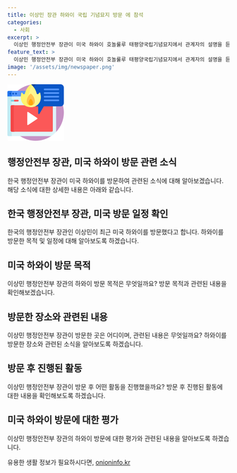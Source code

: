 ```yaml
---
title: 이상민 장관 하와이 국립 기념묘지 방문 에 참석
categories:
  - 사회
excerpt: >
  이상민 행정안전부 장관이 미국 하와이 호놀룰루 태평양국립기념묘지에서 관계자의 설명을 듣고 있다.
feature_text: >
  이상민 행정안전부 장관이 미국 하와이 호놀룰루 태평양국립기념묘지에서 관계자의 설명을 듣고 있다.
image: '/assets/img/newspaper.png'
---
```


<p><img src="/assets/img/news.png" alt="rentncar 속보" /></p>

<h2>행정안전부 장관, 미국 하와이 방문 관련 소식</h2>

<p data-ke-size="size16">한국 행정안전부 장관이 미국 하와이를 방문하여 관련된 소식에 대해 알아보겠습니다. 해당 소식에 대한 상세한 내용은 아래와 같습니다.</p>

<h2 data-ke-size="size26">한국 행정안전부 장관, 미국 방문 일정 확인</h2>

<p data-ke-size="size16">한국의 행정안전부 장관인 이상민이 최근 미국 하와이를 방문했다고 합니다. 하와이를 방문한 목적 및 일정에 대해 알아보도록 하겠습니다.</p>

<h2 data-ke-size="size26">미국 하와이 방문 목적</h2>

<p data-ke-size="size16">이상민 행정안전부 장관의 하와이 방문 목적은 무엇일까요? 방문 목적과 관련된 내용을 확인해보겠습니다.</p>

<h2 data-ke-size="size26">방문한 장소와 관련된 내용</h2>

<p data-ke-size="size16">이상민 행정안전부 장관이 방문한 곳은 어디이며, 관련된 내용은 무엇일까요? 하와이를 방문한 장소와 관련된 소식을 알아보도록 하겠습니다.</p>

<h2 data-ke-size="size26">방문 후 진행된 활동</h2>

<p data-ke-size="size16">이상민 행정안전부 장관이 방문 후 어떤 활동을 진행했을까요? 방문 후 진행된 활동에 대한 내용을 확인해보도록 하겠습니다.</p>

<h2 data-ke-size="size26">미국 하와이 방문에 대한 평가</h2>

<p data-ke-size="size16">이상민 행정안전부 장관의 하와이 방문에 대한 평가와 관련된 내용을 알아보도록 하겠습니다.</p>
유용한 생활 정보가 필요하시다면, <a href="https://onioninfo.kr" rel="dofollow">onioninfo.kr</a>



